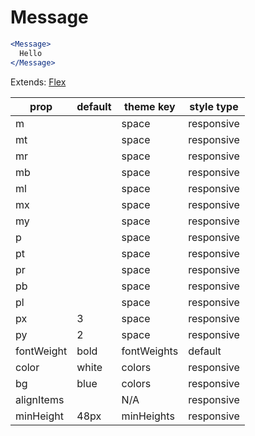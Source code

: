 # Message

```.jsx
<Message>
  Hello
</Message>
```

Extends: [Flex](/components/Flex)

prop | default | theme key | style type
---|---|---|---
m |  | space | responsive
mt |  | space | responsive
mr |  | space | responsive
mb |  | space | responsive
ml |  | space | responsive
mx |  | space | responsive
my |  | space | responsive
p |  | space | responsive
pt |  | space | responsive
pr |  | space | responsive
pb |  | space | responsive
pl |  | space | responsive
px | 3 | space | responsive
py | 2 | space | responsive
fontWeight | bold | fontWeights | default
color | white | colors | responsive
bg | blue | colors | responsive
alignItems |  | N/A | responsive
minHeight | 48px | minHeights | responsive